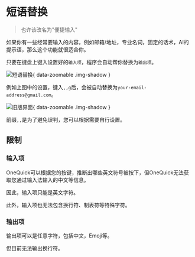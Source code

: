 # 短语替换

> 也许该改名为"便捷输入"

如果你有一些经常要输入的内容，例如邮箱/地址，专业名词，固定的话术，AI的提示语，那么这个功能就很适合你。

只要在键盘上键入设置好的`输入项`，程序会自动帮你替换为`输出项`。

![短语替换](/shot/cn-phrase.png){ data-zoomable .img-shadow }

例如上图中的设置，键入`,,g`后，会被自动替换为`your-email-address@gmail.com`。

![旧版界面](/feature/replace-phrase.gif){ data-zoomable .img-shadow }

前缀`,,`是为了避免误判，您可以根据需要自行设置。

## 限制

### 输入项

OneQuick可以根据您的按键，推断出哪些英文符号被按下，但OneQuick无法获取您通过输入法输入的中文等信息。

因此，输入项只能是英文字符。

此外，输入项也无法包含换行符、制表符等特殊字符。

### 输出项

输出项可以是任意字符，包括中文，Emoji等。

但目前无法输出换行符。
